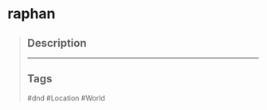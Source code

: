# raphan

> ## Description
>
> ______________________________________________________________________
>
> ## Tags
>
> #dnd #Location #World
